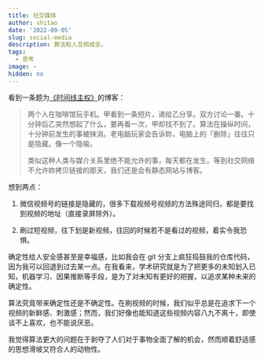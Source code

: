 ```yaml
---
title: 社交媒体
author: shitao
date: '2022-09-05'
slug: social-media
description: 算法和人互相成全。
tags: 
  - 思考
image: ~
hidden: no
---
```


看到一条题为[《时间线主权》](https://blog.yitianshijie.net/2022/09/01/timeline-sovereignty/)的博客：

> 两个人在咖啡馆玩手机。甲看到一条短片，递给乙分享。双方讨论一番。十分钟后乙突然想起了什么，要再看一次，甲却找不到了。算法在操纵时间，十分钟前发生的事被抹消。老电脑玩家会告诉妳，电脑上的「删除」往往只是隐藏。像一个隐喻。
>
> 类似这种人类与媒介关系里绝不能允许的事，每天都在发生。等到社交网络不允许妳拷贝链接的那天，我们还是会有静态网站与博客。

想到两点：

1. 微信视频号的链接是隐藏的，很多下载视频号视频的方法殊途同归，都是要找到视频的地址（直接录屏除外）。

1. 刷过短视频，往下划是新视频，往回的时候若不是看过的视频，着实令我恐惧。

确定性给人安全感甚至是幸福感，比如我会在 git 分支上疯狂捣鼓我的仓库代码，因为我可以回退到过去某一点。在我看来，学术研究就是为了把更多的未知划入已知，机器学习、因果推断等手段，是为了对未知有更好的把握，以追求某种未来的确定性。

算法究竟带来确定性还是不确定性。在刷视频的时候，我们似乎总是在追求下一个视频的新鲜感、刺激感；然而，我们好像也能知道这些视频内容八九不离十，即使谈不上喜欢，也不能说厌恶。

我觉得算法更大的问题在于剥夺了人们对于事物全面了解的机会，然而顺着舒适感的思想滑坡又符合人的动物性。
